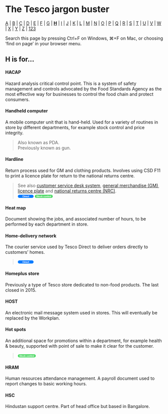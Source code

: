 # The Tesco jargon buster

[A](a.md) | [B](b.md) | [C](c.md) | [D](d.md) | [E](e.md) | [F](f.md) | [G](g.md) | [**H**](h.md) | [I](i.md) | [J](j.md) | [K](k.md) | [L](l.md) | [M](m.md) | [N](n.md) | [O](o.md) | [P](p.md) | [Q](q.md) | [R](r.md) | [S](s.md) | [T](t.md) | [U](u.md) | [V](v.md) | [W](w.md) | [X](x.md) | [Y](y.md) | [Z](z.md) | [123](123.md)

Search this page by pressing Ctrl+F on Windows, ⌘+F on Mac, or choosing ‘find on page’ in your browser menu.

## H is for…

#### HACAP
Hazard analysis critical control point. This is a system of safety management and controls advocated by the Food Standards Agency as the most effective way for businesses to control the food chain and protect consumers.

#### Handheld computer
A mobile computer unit that is hand-held. Used for a variety of routines in store by different departments, for example stock control and price integrity.
> Also known as PDA.  
> Previously known as gun.  

#### Hardline
Return process used for GM and clothing products. Involves using CSD F11 to print a licence plate for return to the national returns centre.  
> See also [customer service desk system](c.md#customer-service-desk-system), [general merchandise (GM)](g.md#general-merchandise-gm), [licence plate](l.md#licence-plate) and [national returns centre (NRC)](n.md#national-returns-centre-nrc).  
> ![Direct](assets/images/tag-direct.png) ![Stock control](assets/images/tag-stockcontrol.png)  

#### Heat map
Document showing the jobs, and associated number of hours, to be performed by each department in store.

#### Home-delivery network
The courier service used by Tesco Direct to deliver orders directly to customers’ homes.  
> ![Direct](assets/images/tag-direct.png)  

#### Homeplus store
Previously a type of Tesco store dedicated to non-food products. The last closed in 2015.

#### HOST
An electronic mail message system used in stores. This will eventually be replaced by the Workplan.

#### Hot spots
An additional space for promotions within a department, for example health & beauty, supported with point of sale to make it clear for the customer.  
> ![Stock control](assets/images/tag-stockcontrol.png)

#### HRAM
Human resources attendance management. A payroll document used to report changes to basic working hours.

#### HSC
Hindustan support centre. Part of head office but based in Bangalore.
